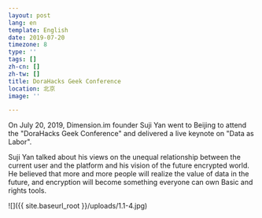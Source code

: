 ```yaml
---
layout: post
lang: en
template: English
date: 2019-07-20
timezone: 8
type: ''
tags: []
zh-cn: []
zh-tw: []
title: DoraHacks Geek Conference
location: 北京
image: ''

---
```

On July 20, 2019, Dimension.im founder Suji Yan went to Beijing to attend the "DoraHacks Geek Conference" and delivered a live keynote on "Data as Labor".

Suji Yan talked about his views on the unequal relationship between the current user and the platform and his vision of the future encrypted world. He believed that more and more people will realize the value of data in the future, and encryption will become something everyone can own Basic and rights tools.

![]({{ site.baseurl_root }}/uploads/1.1-4.jpg)